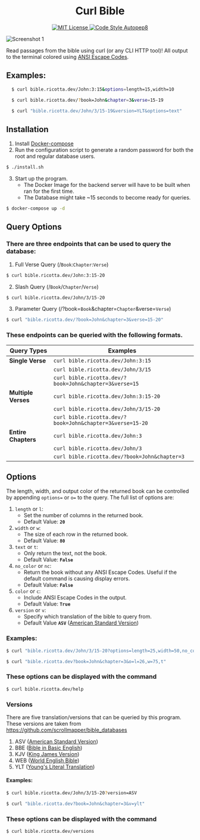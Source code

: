 <h1 align="center">
Curl Bible 
</h1>
<p align="center">
  <a href="https://github.com/aws/mit-0">
    <img src="https://img.shields.io/badge/License-MIT-green" alt="MIT License">
  </a>
  <a href="https://pypi.org/project/autopep8/"> 
    <img src="https://img.shields.io/badge/code--style-autopep8-blue" alt="Code Style Autopep8">
  </a>
</p>

![Screenshot 1](https://cdn.discordapp.com/attachments/775917117290709042/981019274560823346/unknown.png "Our logo")

Read passages from the bible using curl (or any CLI HTTP tool)! All output to the terminal colored using [ANSI Escape Codes](https://en.wikipedia.org/wiki/ANSI_escape_code).

## Examples:
```sh
  $ curl bible.ricotta.dev/John:3:15&options=length=15,width=10

  $ curl bible.ricotta.dev/?book=John&chapter=3&verse=15-19

  $ curl "bible.ricotta.dev/John/3/15-19&version=YLT&options=text"
```


## Installation
1. Install [Docker-compose](https://docs.docker.com/compose/install/)
2. Run the configuration script to generate a random password for both the root and regular database users.
```sh
$ ./install.sh
```
3. Start up the program.
   *  The Docker Image for the backend server will have to be built when ran for the first time.
   *  The Database might take ~15 seconds to become ready for queries.
```sh
$ docker-compose up -d
```

## Query Options
### There are three endpoints that can be used to query the database:
1. Full Verse Query (/`Book`:`Chapter`:`Verse`)
```sh 
$ curl bible.ricotta.dev/John:3:15-20
```
2. Slash Query (/`Book`/`Chapter`/`Verse`)
```sh 
$ curl bible.ricotta.dev/John/3/15-20
```
3. Parameter Query (/?book=`Book`&chapter=`Chapter`&verse=`Verse`)
```sh 
$ curl "bible.ricotta.dev/?book=John&chapter=3&verse=15-20"
```
### These endpoints can be queried with the following formats.

| **Query Types**       | **Examples**                                       |
|-----------------------|----------------------------------------------------|
| **Single Verse**      | `curl bible.ricotta.dev/John:3:15`                        |
|                       | `curl bible.ricotta.dev/John/3/15`                        |
|                       | `curl bible.ricotta.dev/?book=John&chapter=3&verse=15`    |
| **Multiple Verses**   | `curl bible.ricotta.dev/John:3:15-20`                     |
|                       | `curl bible.ricotta.dev/John/3/15-20`                     |
|                       | `curl bible.ricotta.dev/?book=John&chapter=3&verse=15-20` |
| **Entire Chapters**   | `curl bible.ricotta.dev/John:3`                          |
|                       | `curl bible.ricotta.dev/John/3`                          |
|                       | `curl bible.ricotta.dev/?book=John&chapter=3 `            |

## Options
The length, width, and output color of the returned book can be controlled by appending `options=` or `o=` to the query. The full list of options are:
  1. `length` or `l`:
     * Set the number of columns in the returned book.
     * Default Value: **`20`**
  2. `width` or `w`:
     * The size of each row in the returned book.
     * Default Value: **`80`** 
  3. `text` or `t`:
     * Only return the text, not the book.
     * Default Value: **`False`**
  4. `no_color` or `nc`:
     * Return the book without any ANSI Escape Codes.
       Useful if the default command is causing display errors.
     * Default Value: **`False`** 
  5. `color` or `c`:
     * Include ANSI Escape Codes in the output.
     * Default Value: **`True`** 
  6. `version` or `v`:
     * Specify which translation of the bible to query from.
     * Default Value **`ASV`** ([American Standard Version](https://en.wikipedia.org/wiki/American_Standard_Version))
### Examples:
```sh
$ curl "bible.ricotta.dev/John/3/15-20?options=length=25,width=50,no_color,version=ASV"

$ curl "bible.ricotta.dev?book=John&chapter=3&o=l=26,w=75,t"
```
### These options can be displayed with the command
```sh
$ curl bible.ricotta.dev/help
```
### Versions
There are five translation/versions that can be queried by this program.
These versions are taken from https://github.com/scrollmapper/bible_databases
1. ASV ([American Standard Version](https://en.wikipedia.org/wiki/American_Standard_Version)) 
2. BBE ([Bible in Basic English](https://en.wikipedia.org/wiki/Bible_in_Basic_English))
3. KJV ([King James Version](https://en.wikipedia.org/wiki/King_James_Version))
4. WEB ([World English Bible](https://en.wikipedia.org/wiki/World_English_Bible))
5. YLT ([Young's Literal Translation](https://en.wikipedia.org/wiki/Young%27s_Literal_Translation))
#### Examples:
```sh
$ curl bible.ricotta.dev/John/3/15-20?version=ASV

$ curl "bible.ricotta.dev?book=John&chapter=3&v=ylt"
```
### These options can be displayed with the command
```sh
$ curl bible.ricotta.dev/versions
```
<!-- <details><summary><b>Show full endpoints</b></summary> -->
  
<!-- </details> -->


